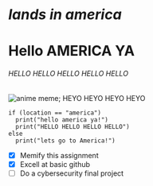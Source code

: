 # *lands in america*
# Hello AMERICA YA
###### HELLO HELLO HELLO HELLO HELLO

![anime meme; HEYO HEYO HEYO HEYO](https://th.bing.com/th/id/OIP.1Z-75WX50mwEqza2HaI0rgHaEK?w=264&h=180&c=7&r=0&o=5&dpr=1.3&pid=1.7)

```
if (location == "america")
  print("hello america ya!")
  print("HELLO HELLO HELLO HELLO")
else
  print("lets go to America!")
```
- [X] Memify this assignment
- [X] Excell at basic github
- [ ] Do a cybersecurity final project

